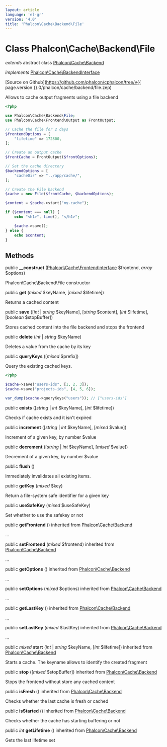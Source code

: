 ```yaml
---
layout: article
language: 'el-gr'
version: '4.0'
title: 'Phalcon\Cache\Backend\File'
---
```

# Class **Phalcon\Cache\Backend\File**

*extends* abstract class [Phalcon\Cache\Backend](Phalcon_Cache_Backend)

*implements* [Phalcon\Cache\BackendInterface](Phalcon_Cache_BackendInterface)

[Source on Github](https://github.com/phalcon/cphalcon/tree/v{{ page.version }}.0/phalcon/cache/backend/file.zep)

Allows to cache output fragments using a file backend

```php
<?php

use Phalcon\Cache\Backend\File;
use Phalcon\Cache\Frontend\Output as FrontOutput;

// Cache the file for 2 days
$frontendOptions = [
    "lifetime" => 172800,
];

// Create an output cache
$frontCache = FrontOutput($frontOptions);

// Set the cache directory
$backendOptions = [
    "cacheDir" => "../app/cache/",
];

// Create the File backend
$cache = new File($frontCache, $backendOptions);

$content = $cache->start("my-cache");

if ($content === null) {
    echo "<h1>", time(), "</h1>";

    $cache->save();
} else {
    echo $content;
}

```

## Methods

public **__construct** ([Phalcon\Cache\FrontendInterface](Phalcon_Cache_FrontendInterface) $frontend, *array* $options)

Phalcon\Cache\Backend\File constructor

public **get** (*mixed* $keyName, [*mixed* $lifetime])

Returns a cached content

public **save** ([*int* | *string* $keyName], [*string* $content], [*int* $lifetime], [*boolean* $stopBuffer])

Stores cached content into the file backend and stops the frontend

public **delete** (*int* | *string* $keyName)

Deletes a value from the cache by its key

public **queryKeys** ([*mixed* $prefix])

Query the existing cached keys.

```php
<?php

$cache->save("users-ids", [1, 2, 3]);
$cache->save("projects-ids", [4, 5, 6]);

var_dump($cache->queryKeys("users")); // ["users-ids"]

```

public **exists** ([*string* | *int* $keyName], [*int* $lifetime])

Checks if cache exists and it isn't expired

public **increment** ([*string* | *int* $keyName], [*mixed* $value])

Increment of a given key, by number $value

public **decrement** ([*string* | *int* $keyName], [*mixed* $value])

Decrement of a given key, by number $value

public **flush** ()

Immediately invalidates all existing items.

public **getKey** (*mixed* $key)

Return a file-system safe identifier for a given key

public **useSafeKey** (*mixed* $useSafeKey)

Set whether to use the safekey or not

public **getFrontend** () inherited from [Phalcon\Cache\Backend](Phalcon_Cache_Backend)

...

public **setFrontend** (*mixed* $frontend) inherited from [Phalcon\Cache\Backend](Phalcon_Cache_Backend)

...

public **getOptions** () inherited from [Phalcon\Cache\Backend](Phalcon_Cache_Backend)

...

public **setOptions** (*mixed* $options) inherited from [Phalcon\Cache\Backend](Phalcon_Cache_Backend)

...

public **getLastKey** () inherited from [Phalcon\Cache\Backend](Phalcon_Cache_Backend)

...

public **setLastKey** (*mixed* $lastKey) inherited from [Phalcon\Cache\Backend](Phalcon_Cache_Backend)

...

public *mixed* **start** (*int* | *string* $keyName, [*int* $lifetime]) inherited from [Phalcon\Cache\Backend](Phalcon_Cache_Backend)

Starts a cache. The keyname allows to identify the created fragment

public **stop** ([*mixed* $stopBuffer]) inherited from [Phalcon\Cache\Backend](Phalcon_Cache_Backend)

Stops the frontend without store any cached content

public **isFresh** () inherited from [Phalcon\Cache\Backend](Phalcon_Cache_Backend)

Checks whether the last cache is fresh or cached

public **isStarted** () inherited from [Phalcon\Cache\Backend](Phalcon_Cache_Backend)

Checks whether the cache has starting buffering or not

public *int* **getLifetime** () inherited from [Phalcon\Cache\Backend](Phalcon_Cache_Backend)

Gets the last lifetime set